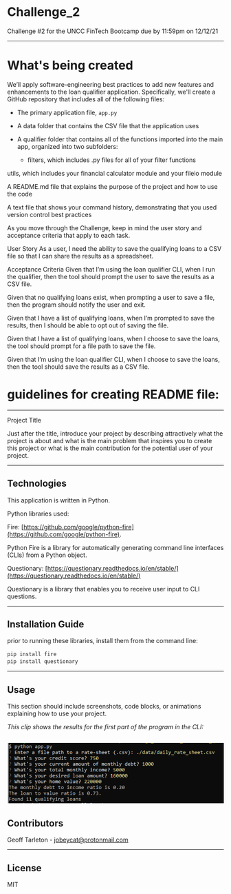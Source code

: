 # Challenge_2
Challenge #2 for the UNCC FinTech Bootcamp due by 11:59pm on 12/12/21

---

# What's being created
We’ll apply software-engineering best practices to add new features and enhancements to the loan qualifier application. Specifically, we'll create a GitHub repository that includes all of the following files:

- The primary application file, `app.py`

- A data folder that contains the CSV file that the application uses

- A qualifier folder that contains all of the functions imported into the main app, organized into two subfolders:

  - filters, which includes .py files for all of your filter functions

utils, which includes your financial calculator module and your fileio module

A README.md file that explains the purpose of the project and how to use the code

A text file that shows your command history, demonstrating that you used version control best practices

As you move through the Challenge, keep in mind the user story and acceptance criteria that apply to each task.

User Story
As a user, I need the ability to save the qualifying loans to a CSV file so that I can share the results as a spreadsheet.

Acceptance Criteria
Given that I’m using the loan qualifier CLI, when I run the qualifier, then the tool should prompt the user to save the results as a CSV file.

Given that no qualifying loans exist, when prompting a user to save a file, then the program should notify the user and exit.

Given that I have a list of qualifying loans, when I’m prompted to save the results, then I should be able to opt out of saving the file.

Given that I have a list of qualifying loans, when I choose to save the loans, the tool should prompt for a file path to save the file.

Given that I’m using the loan qualifier CLI, when I choose to save the loans, then the tool should save the results as a CSV file.
# guidelines for creating README file:
---
 Project Title

Just after the title, introduce your project by describing attractively what the project is about and what is the main problem that inspires you to create this project or what is the main contribution for the potential user of your project.

---

## Technologies

This application is written in Python.

Python libraries used:

Fire: [https://github.com/google/python-fire](https://github.com/google/python-fire).

Python Fire is a library for automatically generating command line interfaces (CLIs) from a Python object.

Questionary: [https://questionary.readthedocs.io/en/stable/](https://questionary.readthedocs.io/en/stable/)

Questionary is a library that enables you to receive user input to CLI questions.



---

## Installation Guide

prior to running these libraries, install them from the command line:
```python
pip install fire
pip install questionary
```

---

## Usage

This section should include screenshots, code blocks, or animations explaining how to use your project.

*This clip shows the results for the first part of the program in the CLI:*

![Sample of first part of program execution](./images/01_results_of_execution_part_1.png)
---

## Contributors

Geoff Tarleton - jobeycat@protonmail.com

---

## License

MIT
